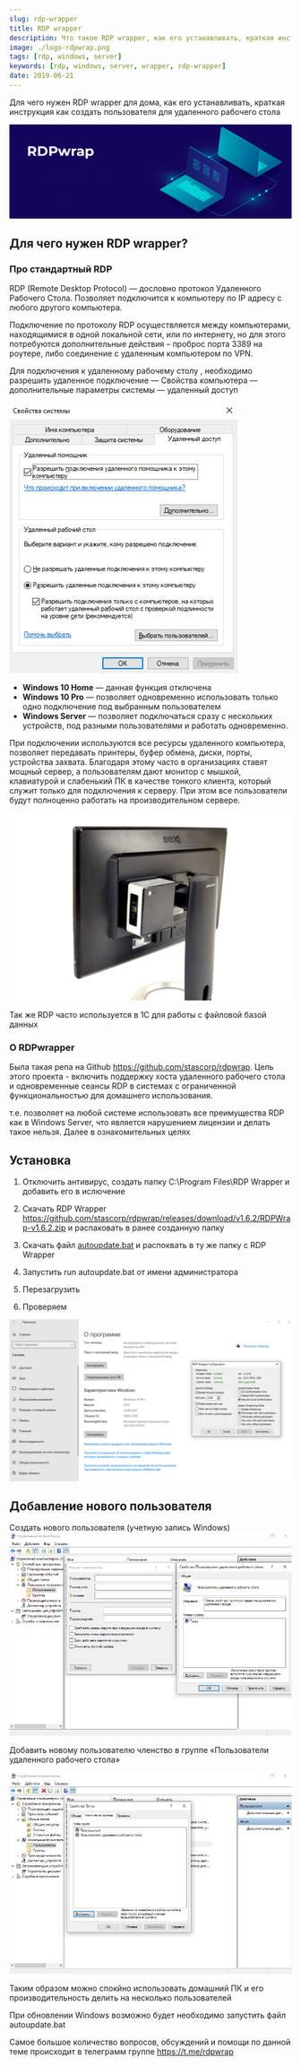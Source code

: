 ```yaml
---
slug: rdp-wrapper
title: RDP wrapper
description: Что такое RDP wrapper, как его устанавливать, краткая инструкция как создать пользователя для удаленного рабочего стола
image: ./logo-rdpwrap.png
tags: [rdp, windows, server]
keywords: [rdp, windows, server, wrapper, rdp-wrapper]
date: 2019-06-21
---
```


Для чего нужен RDP wrapper для дома, как его устанавливать, краткая инструкция как создать пользователя для удаленного рабочего стола

[![rdp wrapper](./logo-rdpwrap.png)](/blog/rdp-wrapper)
<!--truncate-->

## Для чего нужен RDP wrapper?
### Про стандартный RDP

RDP (Remote Desktop Protocol) — дословно протокол Удаленного Рабочего Стола. Позволяет подключится к компьютеру по IP адресу с любого другого компьютера.  

Подключение по протоколу RDP осуществляется между компьютерами, находящимися в одной локальной сети, или по интернету, но для этого потребуются дополнительные действия – проброс порта 3389 на роутере, либо соединение с удаленным компьютером по VPN.

Для подключения к удаленному рабочему столу , необходимо разрешить удаленное подключение — Свойства компьютера — дополнительные параметры системы —  удаленный доступ

![access rdp](./access_rdp.png)

- **Windows 10 Home** — данная функция отключена
- **Windows 10 Pro** — позволяет одновременно использовать только одно подключение под выбранным пользователем
- **Windows Server** — позволяет подключаться сразу с нескольких устройств, под разными пользователями и работать одновременно.

При подключении используются все ресурсы удаленного компьютера, позволяет передавать принтеры, буфер обмена, диски, порты, устройства захвата. Благодаря этому часто в организациях ставят мощный сервер, а пользователям дают монитор с мышкой, клавиатурой и слабенький ПК в качестве тонкого клиента, который служит только для подключения к серверу. При этом все пользователи будут полноценно работать на производительном сервере.

![nuc-monitor](./nuc-monitor.png "тонкий клиент")

Так же RDP часто используется в 1С для работы с файловой базой данных

### О RDPwrapper

Была такая репа на Github <https://github.com/stascorp/rdpwrap>.
Цель этого проекта - включить поддержку хоста удаленного рабочего стола и одновременные сеансы RDP в системах с ограниченной функциональностью для домашнего использования.

т.е. позволяет на любой системе использовать все преимущества RDP как в Windows Server, что является нарушением лицензии и делать такое нельзя. Далее в ознакомительных целях




## Установка

1. Отключить антивирус, создать папку C:\Program Files\RDP Wrapper и добавить его в ислючение

2. Скачать RDP Wrapper <https://github.com/stascorp/rdpwrap/releases/download/v1.6.2/RDPWrap-v1.6.2.zip> и распаковать в ранее созданную папку
3. Скачать файл [autoupdate.bat](https://t.me/rdpwrap/31497) и распоквать в ту же папку с RDP Wrapper
4. Запустить run autoupdate.bat от имени администратора
5. Перезагрузить
6. Проверяем

![rdp wrap](./rdp_wrap2-1.png "rdp wrap")

## Добавление нового пользователя
Создать нового пользователя (учетную запись Windows)
![rdp_wrap_user](./rdp_wrap_user.png "rdp create user")

Добавить новому пользователю членство в группе «Пользователи удаленного рабочего стола»

![rdp_wrap_group](./rdp_wrap_group.png "rdp create user")

Таким образом можно спокйно использовать домашний ПК и его производительность делить на несколько пользователей

При обновлении Windows возможно будет необходимо запустить файл autoupdate.bat

Самое большое количество вопросов, обсуждений и помощи по данной теме происходит в телеграмм группе <https://t.me/rdpwrap>
